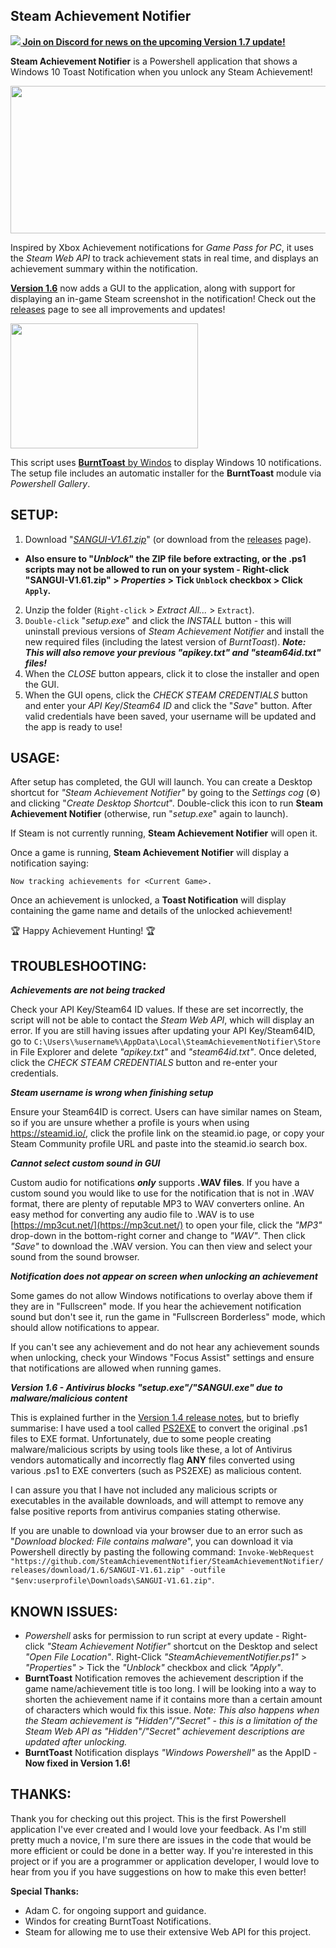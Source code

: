 Steam Achievement Notifier
-
**[<img src="https://api.iconify.design/akar-icons/discord-fill.svg?color=white"> Join on Discord for news on the upcoming Version 1.7 update!](https://discord.gg/FxCFtpd3eu)**

**Steam Achievement Notifier** is a Powershell application that shows a Windows 10 Toast Notification when you unlock any Steam Achievement!

<p align="left"><img width="585" height="236" src="https://media.giphy.com/media/HBU4sWKTzLrHmOTUlj/source.gif"></p>

Inspired by Xbox Achievement notifications for *Game Pass for PC*, it uses the *Steam Web API* to track achievement stats in real time, and displays an achievement summary within the notification.

**[Version 1.6](https://github.com/SteamAchievementNotifier/SteamAchievementNotifier/releases/download/1.6/SANGUI-V1.61.zip)** now adds a GUI to the application, along with support for displaying an in-game Steam screenshot in the notification! Check out the [releases](https://github.com/SteamAchievementNotifier/SteamAchievementNotifier/releases) page to see all improvements and updates!

<p align="left"><img width="300" height="200" src="https://user-images.githubusercontent.com/77490730/126452901-cd141a79-418b-41fe-ae75-1565d2385a3c.png"></p>

This script uses [**BurntToast** by Windos](https://github.com/Windos/BurntToast) to display Windows 10 notifications. The setup file includes an automatic installer for the **BurntToast** module via *Powershell Gallery*.

**SETUP:**
-

1. Download "*[SANGUI-V1.61.zip](https://github.com/SteamAchievementNotifier/SteamAchievementNotifier/releases/download/1.6/SANGUI-V1.61.zip)*" (or download from the [releases](https://github.com/SteamAchievementNotifier/SteamAchievementNotifier/releases) page).
- **Also ensure to "_Unblock_" the ZIP file before extracting, or the .ps1 scripts may not be allowed to run on your system - Right-click "SANGUI-V1.61.zip" > _Properties_ > Tick `Unblock` checkbox > Click `Apply`.**

2. Unzip the folder (`Right-click` > _Extract All..._ > `Extract`).
3. `Double-click` "_setup.exe_" and click the _INSTALL_ button - this will uninstall previous versions of _Steam Achievement Notifier_ and install the new required files (including the latest version of _BurntToast_). _**Note: This will also remove your previous "apikey.txt" and "steam64id.txt" files!**_
4. When the _CLOSE_ button appears, click it to close the installer and open the GUI.
5. When the GUI opens, click the _CHECK STEAM CREDENTIALS_ button and enter your _API Key_/_Steam64 ID_ and click the "_Save_" button. After valid credentials have been saved, your username will be updated and the app is ready to use!

**USAGE:**
-
  
After setup has completed, the GUI will launch. You can create a Desktop shortcut for *"Steam Achievement Notifier"* by going to the _Settings cog_ (⚙) and clicking "_Create Desktop Shortcut_". Double-click this icon to run **Steam Achievement Notifier** (otherwise, run "_setup.exe_" again to launch).

If Steam is not currently running, **Steam Achievement Notifier** will open it.

Once a game is running, **Steam Achievement Notifier** will display a notification saying:

`Now tracking achievements for <Current Game>.`

Once an achievement is unlocked, a **Toast Notification** will display containing the game name and details of the unlocked achievement!
  
🏆 Happy Achievement Hunting! 🏆

**TROUBLESHOOTING:**
-

***Achievements are not being tracked***

Check your API Key/Steam64 ID values. If these are set incorrectly, the script will not be able to contact the *Steam Web API*, which will display an error. If you are still having issues after updating your API Key/Steam64ID, go to `C:\Users\%username%\AppData\Local\SteamAchievementNotifier\Store` in File Explorer and delete *"apikey.txt"* and *"steam64id.txt"*. Once deleted, click the _CHECK STEAM CREDENTIALS_ button and re-enter your credentials.

***Steam username is wrong when finishing setup***

Ensure your Steam64ID is correct. Users can have similar names on Steam, so if you are unsure whether a profile is yours when using https://steamid.io/, click the profile link on the steamid.io page, or copy your Steam Community profile URL and paste into the steamid.io search box.

***Cannot select custom sound in GUI***

Custom audio for notifications ***only*** supports **.WAV files**. If you have a custom sound you would like to use for the notification that is not in .WAV format, there are plenty of reputable MP3 to WAV converters online. An easy method for converting any audio file to .WAV is to use [https://mp3cut.net/](https://mp3cut.net/) to open your file, click the *"MP3"* drop-down in the bottom-right corner and change to *"WAV"*. Then click *"Save"* to download the .WAV version. You can then view and select your sound from the sound browser.

***Notification does not appear on screen when unlocking an achievement***

Some games do not allow Windows notifications to overlay above them if they are in "Fullscreen" mode. If you hear the achievement notification sound but don't see it, run the game in "Fullscreen Borderless" mode, which should allow notifications to appear.

If you can't see any achievement and do not hear any achievement sounds when unlocking, check your Windows "Focus Assist" settings and ensure that notifications are allowed when running games.

***Version 1.6 - Antivirus blocks "setup.exe"/"SANGUI.exe" due to malware/malicious content***

This is explained further in the [Version 1.4 release notes](https://github.com/SteamAchievementNotifier/SteamAchievementNotifier/releases/tag/1.6), but to briefly summarise: I have used a tool called [PS2EXE](https://github.com/MScholtes/PS2EXE) to convert the original .ps1 files to EXE format. Unfortunately, due to some people creating malware/malicious scripts by using tools like these, a lot of Antivirus vendors automatically and incorrectly flag **ANY** files converted using various .ps1 to EXE converters (such as PS2EXE) as malicious content.

I can assure you that I have not included any malicious scripts or executables in the available downloads, and will attempt to remove any false positive reports from antivirus companies stating otherwise.

If you are unable to download via your browser due to an error such as "*Download blocked: File contains malware*", you can download it via Powershell directly by pasting the following command:
`Invoke-WebRequest "https://github.com/SteamAchievementNotifier/SteamAchievementNotifier/releases/download/1.6/SANGUI-V1.61.zip" -outfile "$env:userprofile\Downloads\SANGUI-V1.61.zip"`.

**KNOWN ISSUES:**
-

- *Powershell* asks for permission to run script at every update - Right-click *"Steam Achievement Notifier"* shortcut on the Desktop and select *"Open File Location"*. Right-Click *"SteamAchievementNotifier.ps1"* > *"Properties"* > Tick the *"Unblock"* checkbox and click *"Apply"*.
- **BurntToast** Notification removes the achievement description if the game name/achievement title is too long. I will be looking into a way to shorten the achievement name if it contains more than a certain amount of characters which would fix this issue. *Note: This also happens when the Steam achievement is "Hidden"/"Secret" - this is a limitation of the Steam Web API as "Hidden"/"Secret" achievement descriptions are updated after unlocking.*
- **BurntToast** Notification displays *"Windows Powershell"* as the AppID - **Now fixed in Version 1.6!**

**THANKS:**
-

Thank you for checking out this project. This is the first Powershell application I've ever created and I would love your feedback. As I'm still pretty much a novice, I'm sure there are issues in the code that would be more efficient or could be done in a better way. If you're interested in this project or if you are a programmer or application developer, I would love to hear from you if you have suggestions on how to make this even better!

**Special Thanks:**
- Adam C. for ongoing support and guidance.
- Windos for creating BurntToast Notifications.
- Steam for allowing me to use their extensive Web API for this project.
